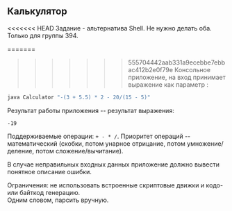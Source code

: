 ## Калькулятор
<<<<<<< HEAD
Задание - альтернатива Shell. Не нужно делать оба. Только для группы 394.

=======
>>>>>>> 555704442aab331a9ecebbe7ebbac412b2e0f79e
Консольное приложение, на вход принимает выражение как параметр :
```bash
java Calculator "-(3 + 5.5) * 2 - 20/(15 - 5)"
```

Результат работы приложения -- результат выражения:
```
-19
```

Поддерживаемые операции: ```+ - * /```. Приоритет операций -- математический
(скобки, потом унарное отрицание, потом умножение/деление, потом сложение/вычитание).

В случае неправильных входных данных приложение должно вывести понятное описание
ошибки.

Ограничения: не использовать встроенные скриптовые движки и кодо- или байткод генерацию.  
Одним словом, парсить вручную.

